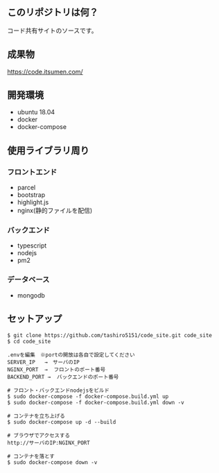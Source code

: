 ## このリポジトリは何？

コード共有サイトのソースです。<br />

## 成果物

https://code.itsumen.com/ <br />

## 開発環境

- ubuntu 18.04
- docker <br/>
- docker-compose <br/>

## 使用ライブラリ周り

### フロントエンド

- parcel
- bootstrap
- highlight.js
- nginx(静的ファイルを配信)

### バックエンド

- typescript
- nodejs
- pm2

### データベース

- mongodb

## セットアップ

```
$ git clone https://github.com/tashiro5151/code_site.git code_site
$ cd code_site

.envを編集　※portの開放は各自で設定してください
SERVER_IP   →　サーバのIP
NGINX_PORT  →  フロントのポート番号
BACKEND_PORT →  バックエンドのポート番号

# フロント・バックエンドnodejsをビルド
$ sudo docker-compose -f docker-compose.build.yml up
$ sudo docker-compose -f docker-compose.build.yml down -v

# コンテナを立ち上げる
$ sudo docker-compose up -d --build

# ブラウザでアクセスする
http://サーバのIP:NGINX_PORT

# コンテナを落とす
$ sudo docker-compose down -v
```
